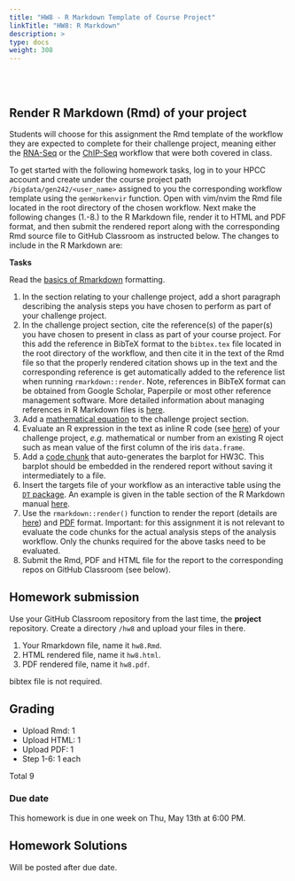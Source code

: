 ```yaml
---
title: "HW8 - R Markdown Template of Course Project"
linkTitle: "HW8: R Markdown"
description: >
type: docs
weight: 308
---
```


<br></br>

## Render R Markdown (Rmd) of your project

Students will choose for this assignment the Rmd template of the workflow they
are expected to complete for their challenge project, meaning either the
[RNA-Seq](https://girke.bioinformatics.ucr.edu/GEN242/tutorials/sprnaseq/sprnaseq/) or the 
[ChIP-Seq](https://girke.bioinformatics.ucr.edu/GEN242/tutorials/sprnaseq/sprnaseq/) workflow 
that were both covered in class.

To get started with the following homework tasks, log in to your HPCC account and create under the course project path `/bigdata/gen242/<user_name>` assigned 
to you the corresponding workflow template using the `genWorkenvir` function. Open with vim/nvim the Rmd file located in the root directory of the chosen workflow. Next make the
following changes (1.-8.) to the R Markdown file, render it to HTML and PDF format, and then submit the rendered report along with the corresponding Rmd source file to GitHub
Classroom as instructed below. The changes to include in the R Markdown are:
    
__Tasks__

Read the [basics of Rmarkdown](https://rmarkdown.rstudio.com/authoring_basics.html) formatting.

   1. In the section relating to your challenge project, add a short paragraph describing the analysis steps you have chosen to perform as part of your challenge project. 
   2. In the challenge project section, cite the reference(s) of the paper(s) you have chosen to present in class as part of your course project. For this add the
   reference in BibTeX format to the `bibtex.tex` file located in the root directory of the workflow, and then cite it in the text of the Rmd file so that the properly rendered 
   citation shows up in the text and the corresponding reference is get automatically added to the reference list when running `rmarkdown::render`. Note, references in BibTeX format can be obtained from 
   Google Scholar, Paperpile or most other reference management software. More detailed information about managing references in R Markdown files is [here](https://girke.bioinformatics.ucr.edu/GEN242/manuals/rbasics/sample/#citations-and-bibliographies).
   3. Add a [mathematical equation](https://girke.bioinformatics.ucr.edu/GEN242/manuals/rbasics/sample/#mathematical-equations) to the challenge project section.
   4. Evaluate an R expression in the text as inline R code (see [here](https://girke.bioinformatics.ucr.edu/GEN242/manuals/rbasics/sample/#inline-r-code)) of your challenge project, _e.g._ mathematical or number from an existing R oject such as mean value of the first column of 
      the iris `data.frame`. 
   5. Add a [code chunk](https://girke.bioinformatics.ucr.edu/GEN242/manuals/rbasics/sample/#r-code-chunks) that auto-generates the barplot for HW3C. This barplot should be embedded in the
      rendered report without saving it intermediately to a file.
   7. Insert the targets file of your workflow as an interactive table using the [`DT` package](https://rstudio.github.io/DT/). An example is given in the table section of the R Markdown manual [here](https://girke.bioinformatics.ucr.edu/GEN242/manuals/rbasics/sample/#tables). 
   8. Use the `rmarkdown::render()` function to render the report (details are [here](https://girke.bioinformatics.ucr.edu/GEN242/manuals/rbasics/sample/#render-rmd-script)) and 
      [PDF](https://bookdown.org/yihui/rmarkdown/pdf-document.html) format. Important: for this assignment it is not relevant to evaluate the 
      code chunks for the actual analysis steps of the analysis workflow. Only the chunks required for the above tasks need to be evaluated.
   8. Submit the Rmd, PDF and HTML file for the report to the corresponding repos on GitHub Classroom (see below).
   
## Homework submission

Use your GitHub Classroom repository from the last time, the **project** repository. Create a directory `/hw8` and upload your files in there.
1. Your Rmarkdown file, name it `hw8.Rmd`.
2. HTML rendered file, name it `hw8.html`.
3. PDF rendered file, name it `hw8.pdf`.

bibtex file is not required. 

## Grading
- Upload Rmd: 1
- Upload HTML: 1
- Upload PDF: 1
- Step 1-6: 1 each

Total 9 

### Due date

This homework is due in one week on Thu, May 13th at 6:00 PM.

## Homework Solutions

Will be posted after due date.

